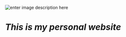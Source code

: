 ![enter image description here](https://gitlab.com/ixdoggo/ixdoggo-website/-/raw/main/res/Images/ixdoggo.png)

# *This is my personal website*